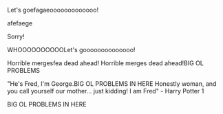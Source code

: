 
Let's goefagaeooooooooooooo!





afefaege

Sorry!

WHOOOOOOOOOOLet's goooooooooooooo!

Horrible mergesfea dead ahead!
Horrible merges dead ahead!BIG OL PROBLEMS



"He's Fred, I'm George.BIG OL PROBLEMS IN HERE Honestly woman, and you call yourself our mother... just kidding! I am Fred" - Harry Potter 1


BIG OL PROBLEMS IN HERE

